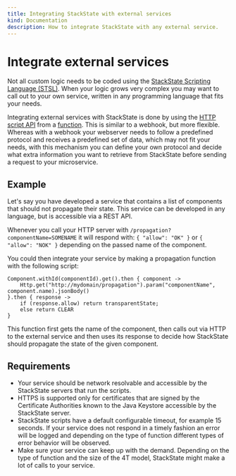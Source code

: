```yaml
---
title: Integrating StackState with external services
kind: Documentation
description: How to integrate StackState with any external service.
---
```


# Integrate external services

Not all custom logic needs to be coded using the [StackState Scripting Language \(STSL\)](../reference/scripting/). When your logic grows very complex you may want to call out to your own service, written in any programming language that fits your needs.

Integrating external services with StackState is done by using the [HTTP script API](../reference/scripting/script-apis/http.md) from a [function](https://github.com/StackVista/stackstate-docs/tree/5b0eeac18334f7f543e6bd5c30eca222268c5dad/develop/developer-guides/functions.md). This is similar to a webhook, but more flexible. Whereas with a webhook your webserver needs to follow a predefined protocol and receives a predefined set of data, which may not fit your needs, with this mechanism you can define your own protocol and decide what extra information you want to retrieve from StackState before sending a request to your microservice.

## Example

Let's say you have developed a service that contains a list of components that should not propagate their state. This service can be developed in any language, but is accessible via a REST API.

Whenever you call your HTTP server with `/propagation?componentName=SOMENAME` it will respond with: `{ "allow": "OK" }` or `{ "allow": "NOK" }` depending on the passed name of the component.

You could then integrate your service by making a propagation function with the following script:

```text
Component.withId(componentId).get().then { component ->  
    Http.get("http://mydomain/propagation").param("componentName", component.name).jsonBody() 
}.then { response ->
    if (response.allow) return transparentState;
    else return CLEAR
}
```

This function first gets the name of the component, then calls out via HTTP to the external service and then uses its response to decide how StackState should propagate the state of the given component.

## Requirements

* Your service should be network resolvable and accessible by the StackState servers that run the scripts.
* HTTPS is supported only for certificates that are signed by the Certificate Authorities known to the Java Keystore accessible by the StackState server.
* StackState scripts have a default configurable timeout, for example 15 seconds. If your service does not respond in a timely fashion an error will be logged and depending on the type of function different types of error behavior will be observed. 
* Make sure your service can keep up with the demand. Depending on the type of function and the size of the 4T model, StackState might make a lot of calls to your service.

